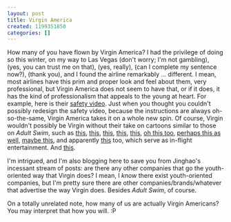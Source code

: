 ```yaml
---
layout: post
title: Virgin America
created: 1199351850
categories: []
---
```

How many of you have flown by Virgin America? I had the privilege of doing so this winter, on my way to Las Vegas (don't worry; I'm not gambling), (yes, you can trust me on that), (yes, really), (can I complete my sentence now?), (thank you), and I found the airline remarkably ... different. I mean, most airlines have this prim and proper look and feel about them, very professional, but Virgin America does not seem to have that, or if it does, it has the kind of professionalism that appeals to the young at heart. For example, here is their <a href = "http://youtube.com/watch?v=eyygn8HFTCo"> safety video</a>. Just when you thought you couldn't possibly redesign the safety video, because the instructions are always oh-so-the-same, Virgin America takes it on a whole new spin. Of course, Virgin wouldn't possibly be Virgin without their take on cartoons similar to those on <i>Adult Swim</i>, such as <a href = "http://youtube.com/watch?v=WzmPhTLyEjI">this</a>, <a href = "http://youtube.com/watch?v=NtwYzGukGXs">this</a>, <a href = "http://youtube.com/watch?v=BN74sBuI-zI">this</a>, <a href = "http://youtube.com/watch?v=ZguxhUtfnrY">this</a>, <a href = "http://youtube.com/watch?v=t2pUBEVBEVI">this</a>, <a href = "http://youtube.com/watch?v=XX-XDIe7qNY">oh this too</a>, <a href = "http://youtube.com/watch?v=1VI52skWIgI">perhaps this as well</a>, <a href = "http://youtube.com/watch?v=YCyWo3Ae_6k">maybe this</a>, and apparently <a href="http://youtube.com/watch?v=hMCD71uiC10">this</a> too, which serve as in-flight entertainment. And <a href = "http://youtube.com/watch?v=QFcIeemjuc8">this</a>.

I'm intrigued, and I'm also blogging here to save you from Jinghao's incessant stream of posts: are there any other companies that go the youth-oriented way that Virgin does? I mean, I <i>know</i> there exist youth-oriented companies, but I'm pretty sure there are other companies/brands/whatever that advertise the way Virgin does. Besides <i>Adult Swim</i>, of course.

On a totally unrelated note, how many of us are actually Virgin Americans? You may interpret that how you will. :P
